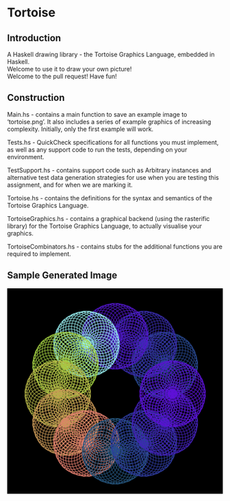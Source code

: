 # Tortoise

## Introduction
A Haskell drawing library - the Tortoise Graphics Language, embedded in Haskell. </br>
Welcome to use it to draw your own picture! </br> Welcome to the pull request! Have fun!


## Construction
Main.hs - contains a main function to save an example image to ‘tortoise.png’. It also
includes a series of example graphics of increasing complexity. Initially, only the
first example will work. </br>

Tests.hs - QuickCheck specifications for all functions you must implement, as well as
any support code to run the tests, depending on your environment. </br>

TestSupport.hs - contains support code such as Arbitrary instances and alternative
test data generation strategies for use when you are testing this assignment, and
for when we are marking it. </br>

Tortoise.hs - contains the definitions for the syntax and semantics of the Tortoise
Graphics Language. </br>

TortoiseGraphics.hs - contains a graphical backend (using the rasterific library) for
the Tortoise Graphics Language, to actually visualise your graphics. </br>

TortoiseCombinators.hs - contains stubs for the additional functions you are required
to implement. </br>

## Sample Generated Image
![Screenshot](ExampleImage/GeneratedImage0.png)
